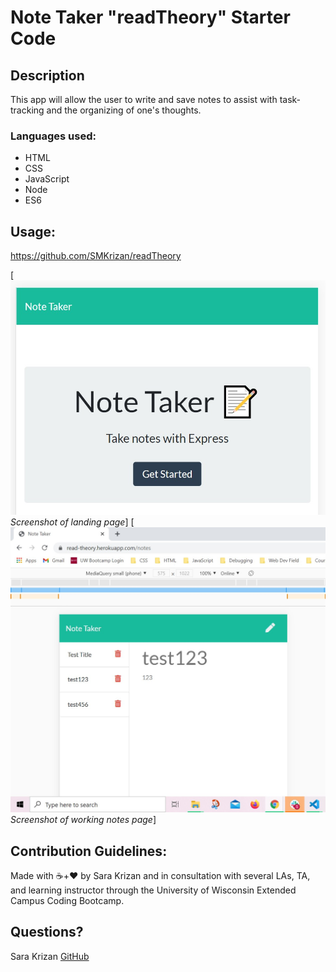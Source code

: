 # Note Taker "readTheory" Starter Code

## Description
This app will allow the user to write and save notes to assist with task-tracking and the organizing of one's thoughts.

### Languages used:
- HTML
- CSS
- JavaScript
- Node
- ES6    

## <a name="usage">Usage</a>:

https://github.com/SMKrizan/readTheory

[![Application Screenshot](./assets/landingpage.jpg)*Screenshot of landing page*]
[![Application Screenshot](./assets/notes.jpg)*Screenshot of working notes page*]

    
## <a name="contribution-guidelines">Contribution Guidelines</a>:
Made with ☕+❤️ by Sara Krizan and in consultation with several LAs, TA, and learning instructor through the University of Wisconsin Extended Campus Coding Bootcamp.

## <a name="questions?">Questions?</a>
Sara Krizan
[GitHub](https://github.com/SMKrizan)